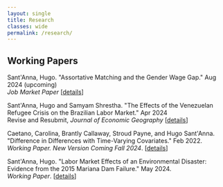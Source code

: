 ```yaml
---
layout: single
title: Research
classes: wide
permalink: /research/
---
```


## Working Papers

Sant'Anna, Hugo. "Assortative Matching and the Gender Wage Gap." Aug 2024 (upcoming) <br />
*Job Market Paper* [[details](/workingpapers/assortmatch.md)]

Sant'Anna, Hugo and Samyam Shrestha. "The Effects of the Venezuelan Refugee Crisis on the Brazilian Labor Market." Apr 2024 <br />
Revise and Resubmit, *Journal of Economic Geography*  [[details](/workingpapers/vzcrisis.md)]

Caetano, Carolina, Brantly Callaway, Stroud Payne, and Hugo Sant'Anna. "Difference in Differences with Time-Varying Covariates." Feb 2022.  <br />
*Working Paper. New Version Coming Fall 2024*. [[details](/workingpapers/badcontrols.md)]

Sant'Anna, Hugo. "Labor Market Effects of an Environmental Disaster: Evidence from the 2015 Mariana Dam Failure." May 2024.  <br />
*Working Paper*. [[details](/workingpapers/mariana.md)]
